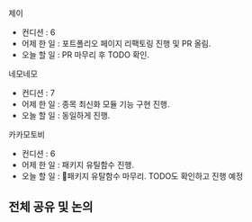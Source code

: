 
제이
- 컨디션 : 6
- 어제 한 일 : 포트폴리오 페이지 리팩토링 진행 및 PR 올림.
- 오늘 할 일 : PR 마무리 후 TODO 확인.

네모네모
- 컨디션 : 7
- 어제 한 일 : 종목 최신화 모듈 기능 구현 진행.
- 오늘 할 일 : 동일하게 진행.

카카모토비
- 컨디션 : 6
- 어제 한 일 : 패키지 유틸함수 진행.
- 오늘 할 일 : 패키지 유탈함수 마무리. TODO도 확인하고 진행 예정

## 전체 공유 및 논의
